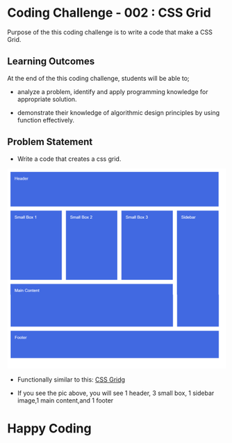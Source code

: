 # Coding Challenge - 002 : CSS Grid

Purpose of the this coding challenge is to write a code that make a CSS Grid.

## Learning Outcomes

At the end of the this coding challenge, students will be able to;

- analyze a problem, identify and apply programming knowledge for appropriate solution.

- demonstrate their knowledge of algorithmic design principles by using function effectively.

   
## Problem Statement

- Write a code that creates a css grid.

![CSS Grid](./css-grid.png)

* Functionally similar to this: [CSS Gridg](https://codepen.io/AaronClarusway/full/wvGpaXP)

- If you see the pic above, you will see 1 header, 3 small box, 1 sidebar image,1 main content,and 1 footer 

# Happy Coding 